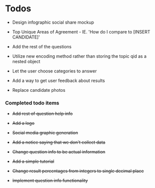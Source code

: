 # Todos

* Design infographic social share mockup

* Top Unique Areas of Agreement - IE. 'How do I compare to [INSERT CANDIDATE]'

* Add the rest of the questions

* Utilize new encoding method rather than storing the topic qid as a nested object

* Let the user choose categories to answer

* Add a way to get user feedback about results

* Replace candidate photos

### Completed todo items

* <del> Add rest of question help info

* <del> Add a logo

* <del> Social media graphic generation

* <del> Add a notice saying that we don't collect data

* <del> Change question info to be actual information

* <del> Add a simple tutorial

* <del> Change result percentages from integers to single decimal place

* <del>Implement question info functionality
